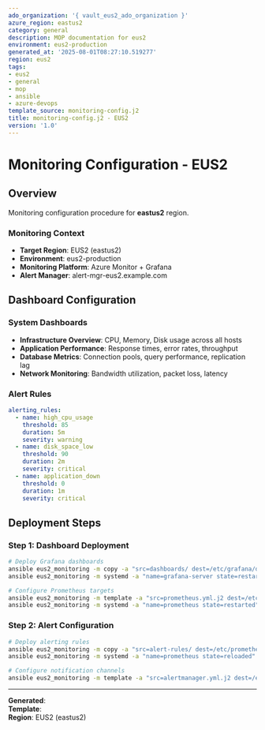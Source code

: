 ```yaml
---
ado_organization: '{ vault_eus2_ado_organization }'
azure_region: eastus2
category: general
description: MOP documentation for eus2
environment: eus2-production
generated_at: '2025-08-01T08:27:10.519277'
region: eus2
tags:
- eus2
- general
- mop
- ansible
- azure-devops
template_source: monitoring-config.j2
title: monitoring-config.j2 - EUS2
version: '1.0'
---
```



# Monitoring Configuration - EUS2

## Overview

Monitoring configuration procedure for **eastus2** region.

### Monitoring Context

- **Target Region**: EUS2 (eastus2)
- **Environment**: eus2-production
- **Monitoring Platform**: Azure Monitor + Grafana
- **Alert Manager**: alert-mgr-eus2.example.com

## Dashboard Configuration

### System Dashboards
- **Infrastructure Overview**: CPU, Memory, Disk usage across all hosts
- **Application Performance**: Response times, error rates, throughput
- **Database Metrics**: Connection pools, query performance, replication lag
- **Network Monitoring**: Bandwidth utilization, packet loss, latency

### Alert Rules
```yaml
alerting_rules:
  - name: high_cpu_usage
    threshold: 85
    duration: 5m
    severity: warning
  - name: disk_space_low
    threshold: 90
    duration: 2m
    severity: critical
  - name: application_down
    threshold: 0
    duration: 1m
    severity: critical
```

## Deployment Steps

### Step 1: Dashboard Deployment
```bash
# Deploy Grafana dashboards
ansible eus2_monitoring -m copy -a "src=dashboards/ dest=/etc/grafana/dashboards/"
ansible eus2_monitoring -m systemd -a "name=grafana-server state=restarted"

# Configure Prometheus targets
ansible eus2_monitoring -m template -a "src=prometheus.yml.j2 dest=/etc/prometheus/prometheus.yml"
ansible eus2_monitoring -m systemd -a "name=prometheus state=restarted"
```

### Step 2: Alert Configuration
```bash
# Deploy alerting rules
ansible eus2_monitoring -m copy -a "src=alert-rules/ dest=/etc/prometheus/rules/"
ansible eus2_monitoring -m systemd -a "name=prometheus state=reloaded"

# Configure notification channels
ansible eus2_monitoring -m template -a "src=alertmanager.yml.j2 dest=/etc/alertmanager/alertmanager.yml"
```

---

**Generated**:   
**Template**:   
**Region**: EUS2 (eastus2)
